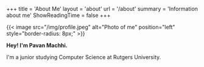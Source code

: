 +++
title = 'About Me'
layout = 'about'
url = '/about'
summary = 'Information about me'
ShowReadingTime = false
+++

{{< image src="/img/profile.jpeg" alt="Photo of me" position="left" style="border-radius: 8px;" >}}

**Hey! I'm Pavan Machhi.**

I'm a junior studying Computer Science at Rutgers University.

